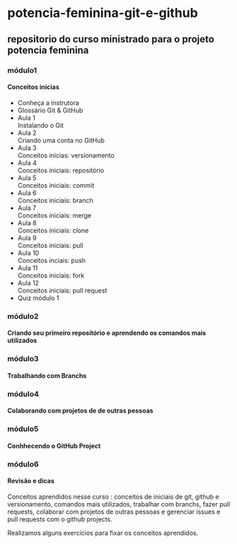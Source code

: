 # potencia-feminina-git-e-github



## repositorio do curso ministrado para o projeto potencia feminina


### módulo1
#### Conceitos inicias
- Conheça a instrutora
- Glossário Git & GitHub
- Aula 1  
Instalando o Git
- Aula 2  
Criando uma conta no GitHub
- Aula 3  
Conceitos inicias: versionamento
- Aula 4  
Conceitos iniciais: repositório
- Aula 5  
Conceitos iniciais: commit
- Aula 6  
Conceitos iniciais: branch
- Aula 7  
Conceitos iniciais: merge
- Aula 8  
Conceitos iniciais: clone
- Aula 9  
Conceitos iniciais: pull
- Aula 10  
Conceitos inciais: push
- Aula 11  
Conceitos iniciais: fork
- Aula 12  
Conceitos iniciais: pull request
- Quiz módulo 1

### módulo2
#### Criando seu primeiro repositório e aprendendo os comandos mais utilizados
### módulo3
#### Trabalhando com Branchs
### módulo4
#### Colaborando com projetos de de outras pessoas
### módulo5
#### Conhhecendo o GitHub Project
### módulo6
#### Revisão e dicas


Conceitos aprendidos nesse curso : conceitos de iniciais de git, github e versionamento, comandos mais utilizados, trabalhar com branchs, fazer pull requests, colaborar com projetos de outras pessoas e gerenciar issues e pull requests com o github projects.

Realizamos alguns exercícios para fixar os conceitos aprendidos.
